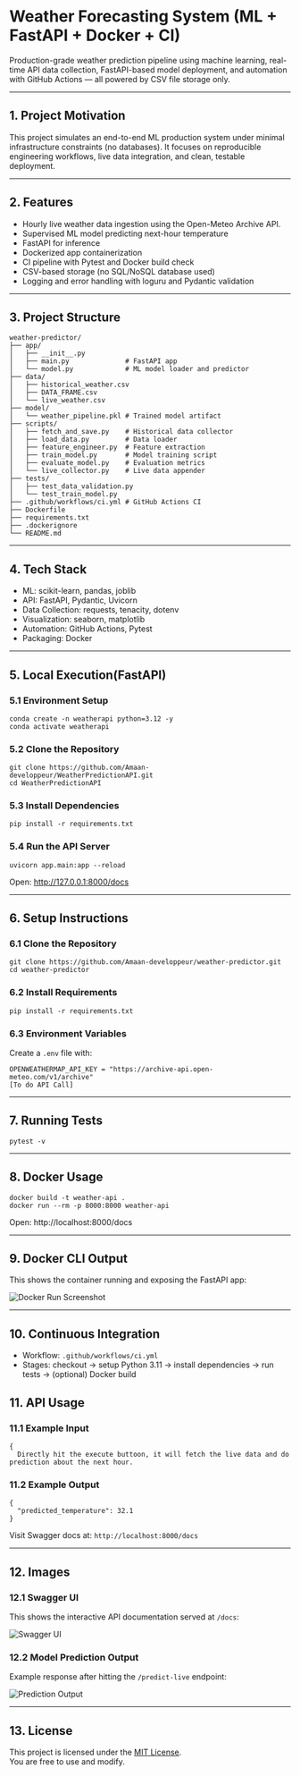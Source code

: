 
# Weather Forecasting System (ML + FastAPI + Docker + CI)

Production-grade weather prediction pipeline using machine learning, real-time API data collection, FastAPI-based model deployment, and automation with GitHub Actions — all powered by CSV file storage only.

---

## 1. Project Motivation

This project simulates an end-to-end ML production system under minimal infrastructure constraints (no databases). It focuses on reproducible engineering workflows, live data integration, and clean, testable deployment.

---

## 2. Features

- Hourly live weather data ingestion using the Open-Meteo Archive API.
- Supervised ML model predicting next-hour temperature
- FastAPI for inference
- Dockerized app containerization
- CI pipeline with Pytest and Docker build check
- CSV-based storage (no SQL/NoSQL database used)
- Logging and error handling with loguru and Pydantic validation

---

## 3. Project Structure

```
weather-predictor/
├── app/
│   ├── __init__.py
│   ├── main.py              # FastAPI app
│   └── model.py             # ML model loader and predictor
├── data/
│   ├── historical_weather.csv
│   ├── DATA_FRAME.csv
│   └── live_weather.csv
├── model/
│   └── weather_pipeline.pkl # Trained model artifact
├── scripts/
│   ├── fetch_and_save.py    # Historical data collector
│   ├── load_data.py         # Data loader
│   ├── feature_engineer.py  # Feature extraction
│   ├── train_model.py       # Model training script
│   ├── evaluate_model.py    # Evaluation metrics
│   └── live_collector.py    # Live data appender
├── tests/
│   ├── test_data_validation.py
│   └── test_train_model.py
├── .github/workflows/ci.yml # GitHub Actions CI
├── Dockerfile
├── requirements.txt
├── .dockerignore
└── README.md
```

---

## 4. Tech Stack

- ML: scikit-learn, pandas, joblib
- API: FastAPI, Pydantic, Uvicorn
- Data Collection: requests, tenacity, dotenv
- Visualization: seaborn, matplotlib
- Automation: GitHub Actions, Pytest
- Packaging: Docker

---

## 5. Local Execution(FastAPI)

### 5.1 Environment Setup

```
conda create -n weatherapi python=3.12 -y
conda activate weatherapi
```

### 5.2 Clone the Repository

```
git clone https://github.com/Amaan-developpeur/WeatherPredictionAPI.git
cd WeatherPredictionAPI
```

### 5.3 Install Dependencies

```
pip install -r requirements.txt
```

### 5.4 Run the API Server

```
uvicorn app.main:app --reload
```

Open: http://127.0.0.1:8000/docs

---

## 6. Setup Instructions

### 6.1 Clone the Repository

```
git clone https://github.com/Amaan-developpeur/weather-predictor.git
cd weather-predictor
```

### 6.2 Install Requirements

```
pip install -r requirements.txt
```

### 6.3 Environment Variables

Create a `.env` file with:

```
OPENWEATHERMAP_API_KEY = "https://archive-api.open-meteo.com/v1/archive" 
[To do API Call]
```

---

## 7. Running Tests

```
pytest -v
```

---

## 8. Docker Usage

```
docker build -t weather-api .
docker run --rm -p 8000:8000 weather-api
```

Open: http://localhost:8000/docs

---

## 9. Docker CLI Output

This shows the container running and exposing the FastAPI app:

![Docker Run Screenshot](images/docker.png)

---

## 10. Continuous Integration

- Workflow: `.github/workflows/ci.yml`
- Stages: checkout → setup Python 3.11 → install dependencies → run tests → (optional) Docker build


## 11. API Usage

### 11.1 Example Input

```
{
  Directly hit the execute buttoon, it will fetch the live data and do prediction about the next hour.
```

### 11.2 Example Output

```
{
  "predicted_temperature": 32.1
}
```

Visit Swagger docs at: `http://localhost:8000/docs`

---

## 12. Images

### 12.1 Swagger UI

This shows the interactive API documentation served at `/docs`:

![Swagger UI](images/output.png)

### 12.2 Model Prediction Output

Example response after hitting the `/predict-live` endpoint:

![Prediction Output](images/swagger.png)

---

## 13. License

This project is licensed under the [MIT License](LICENSE).  
You are free to use and modify.

